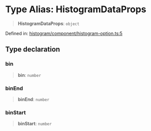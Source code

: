 # Type Alias: HistogramDataProps

> **HistogramDataProps**: `object`

Defined in: [histogram/component/histogram-option.ts:5](https://github.com/GeoDaCenter/openassistant/blob/aa41155e698e0b65b1716140c0c14440cdd9d76a/packages/echarts/src/histogram/component/histogram-option.ts#L5)

## Type declaration

### bin

> **bin**: `number`

### binEnd

> **binEnd**: `number`

### binStart

> **binStart**: `number`
